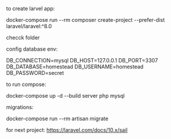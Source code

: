 
to create larvel app:

docker-compose run --rm composer create-project --prefer-dist laravel/laravel:^8.0

checck folder

config database env:

DB_CONNECTION=mysql
DB_HOST=127.0.0.1
DB_PORT=3307
DB_DATABASE=homestead
DB_USERNAME=homestead
DB_PASSWORD=secret

to run compose:

docker-compose up -d --build server php mysql

migrations:

docker-compose run --rm artisan migrate

for next project: https://laravel.com/docs/10.x/sail